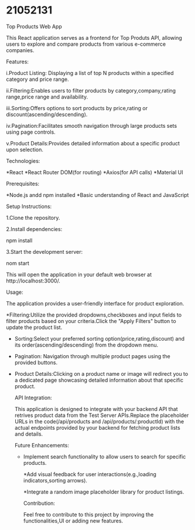 # 21052131
Top Products Web App

This React application serves as a frontend for Top Produts API, allowing users to explore and compare products from various e-commerce companies.

Features:

i.Product Listing: Displaying a list of top N products within a specified category and price range.

ii.Filtering:Enables users to filter products by category,company,rating range,price range and availability.

iii.Sorting:Offers options to sort products by price,rating or discount(ascending/descending).

iv.Pagination:Facilitates smooth navigation through large products sets using page controls.

v.Product Details:Provides detailed information about a specific product upon selection.

Technologies:

*React
*React Router DOM(for routing)
*Axios(for API calls)
*Material UI

Prerequisites:

*Node.js andd npm installed
*Basic understanding of React and JavaScript

Setup Instructions:

1.Clone the repository.

2.Install dependencies:

npm install

3.Start the development server:

nom start

This will open the application in your default web browser at http://localhost:3000/.

Usage:

The application provides a user-friendly interface for product exploration.

*Filtering:Utilize the provided dropdowns,checkboxes and input fields to filter products based on your criteria.Click the "Apply Filters" button to update the product list.

* Sorting:Select your preferred sorting option(price,rating,discount) and its order(ascending/descending) from the dropdown menu.

* Pagination: Navigation through multiple product pages using the provided buttons.

* Product Details:Clicking on a product name or image will redirect you to a dedicated   page showcasing detailed information about that specific product.

  API Integration:

  This application is designed to integrate with your backend API that retrives 
  product data from the Test Server APIs.Replace the placeholder URLs in the 
  code(/api/products and /api/products/:productId) with the actual endpoints provided 
  by your backend for fetching product lists and details.

  Future Enhancements:

  * Implement search functionality to allow users to search for specific products.

    *Add visual feedback for user interactions(e.g.,loading indicators,sorting arrows).

    *Integrate a random image placeholder library for product listings.

    Contribution:

    Feel free to contribute to this project by improving the functionalities,UI or 
    adding new features.


